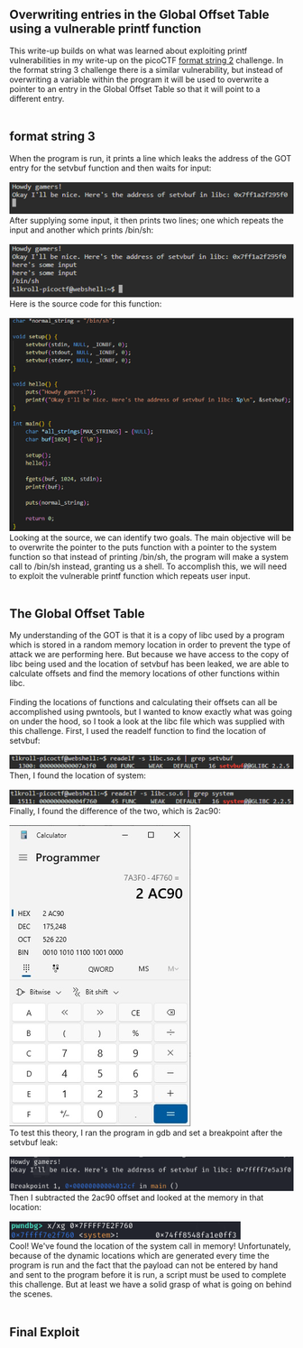 <h2>Overwriting entries in the Global Offset Table using a vulnerable printf function</h2>
This write-up builds on what was learned about exploiting printf vulnerabilities in my write-up on the picoCTF <a href="https://github.com/tlkroll/format-string-exploitation/blob/main/README.md">format string 2</a> challenge. In the format string 3 challenge there is a similar vulnerability, but instead of overwriting a variable within the program it will be used to overwrite a pointer to an entry in the Global Offset Table so that it will point to a different entry.
<br><br>
<h2>format string 3</h2>
When the program is run, it prints a line which leaks the address of the GOT entry for the setvbuf function and then waits for input:<br><br>
<img src="/fs3-1.png">
<br>
After supplying some input, it then prints two lines; one which repeats the input and another which prints /bin/sh:<br><br>
<img src="/fs3-2.png">
<br>
Here is the source code for this function:<br><br>
<img src="/fs3-3.png">
<br>
Looking at the source, we can identify two goals. The main objective will be to overwrite the pointer to the puts function with a pointer to the system function so that instead of printing /bin/sh, the program will make a system call to /bin/sh instead, granting us a shell. To accomplish this, we will need to exploit the vulnerable printf function which repeats user input.
<br><br>
<h2>The Global Offset Table</h2>
My understanding of the GOT is that it is a copy of libc used by a program which is stored in a random memory location in order to prevent the type of attack we are performing here. But because we have access to the copy of libc being used and the location of setvbuf has been leaked, we are able to calculate offsets and find the memory locations of other functions within libc.<br><br>
Finding the locations of functions and calculating their offsets can all be accomplished using pwntools, but I wanted to know exactly what was going on under the hood, so I took a look at the libc file which was supplied with this challenge. First, I used the readelf function to find the location of setvbuf:<br><br>
<img src="/fs3-4.png">
<br>
Then, I found the location of system:<br><br>
<img src="/fs3-5.png">
<br>
Finally, I found the difference of the two, which is 2ac90:<br><br>
<img src="/fs3-6.jpg">
<br>
To test this theory, I ran the program in gdb and set a breakpoint after the setvbuf leak:<br><br>
<img src="/fs3-7.png">
<br>
Then I subtracted the 2ac90 offset and looked at the memory in that location:<br><br>
<img src="/fs3-8.png">
<br>
Cool! We've found the location of the system call in memory! Unfortunately, because of the dynamic locations which are generated every time the program is run and the fact that the payload can not be entered by hand and sent to the program before it is run, a script must be used to complete this challenge. But at least we have a solid grasp of what is going on behind the scenes.<br><br>
<h2>Final Exploit</h2>



